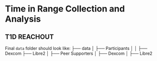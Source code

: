 # Time in Range Collection and Analysis
## T1D REACHOUT

Final `data` folder should look like: 
├── data
│   ├── Participants
│   │   ├── Dexcom
        ├── Libre2
│   ├── Peer Supporters
│       ├── Dexcom
│       ├── Libre2
